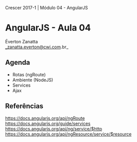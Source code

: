 Crescer 2017-1 | Módulo 04 - AngularJS  

# AngularJS - Aula 04
Éverton Zanatta  
_zanatta.everton@cwi.com.br_

## Agenda
- Rotas (ngRoute)
- Ambiente (NodeJS)
- Services
- Ajax

## Referências
<https://docs.angularjs.org/api/ngRoute>  
<https://docs.angularjs.org/guide/services>  
<https://docs.angularjs.org/api/ng/service/$http>  
<https://docs.angularjs.org/api/ngResource/service/$resource>  
